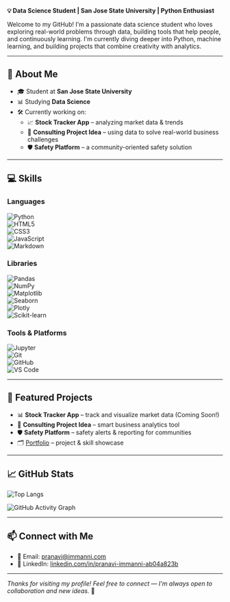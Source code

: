 
**💡 Data Science Student | San Jose State University | Python Enthusiast**

Welcome to my GitHub! I'm a passionate data science student who loves exploring real-world problems through data, building tools that help people, and continuously learning. I'm currently diving deeper into Python, machine learning, and building projects that combine creativity with analytics.

---

## 🧠 About Me

- 🎓 Student at **San Jose State University**
- 📊 Studying **Data Science**
- 🛠 Currently working on:
  - 📈 **Stock Tracker App** – analyzing market data & trends
  - 🧠 **Consulting Project Idea** – using data to solve real-world business challenges
  - 🛡️ **Safety Platform** – a community-oriented safety solution

---

## 💻 Skills

### Languages  
![Python](https://img.shields.io/badge/Python-FFD43B?style=for-the-badge&logo=python&logoColor=blue)  
![HTML5](https://img.shields.io/badge/HTML5-E34F26?style=for-the-badge&logo=html5&logoColor=white)  
![CSS3](https://img.shields.io/badge/CSS3-1572B6?style=for-the-badge&logo=css3&logoColor=white)  
![JavaScript](https://img.shields.io/badge/JavaScript-black?style=for-the-badge&logo=javascript)  
![Markdown](https://img.shields.io/badge/Markdown-000000?style=for-the-badge&logo=markdown)  

### Libraries  
![Pandas](https://img.shields.io/badge/Pandas-150458?style=for-the-badge&logo=pandas)  
![NumPy](https://img.shields.io/badge/Numpy-013243?style=for-the-badge&logo=numpy)  
![Matplotlib](https://img.shields.io/badge/Matplotlib-3776AB?style=for-the-badge&logo=python)  
![Seaborn](https://img.shields.io/badge/Seaborn-1E88E5?style=for-the-badge&logo=python)  
![Plotly](https://img.shields.io/badge/Plotly-3F4F75?style=for-the-badge&logo=plotly)  
![Scikit-learn](https://img.shields.io/badge/Scikit--learn-F7931E?style=for-the-badge&logo=scikit-learn&logoColor=white)

### Tools & Platforms  
![Jupyter](https://img.shields.io/badge/Jupyter-F37626?style=for-the-badge&logo=jupyter&logoColor=white)  
![Git](https://img.shields.io/badge/Git-F05032?style=for-the-badge&logo=git&logoColor=white)  
![GitHub](https://img.shields.io/badge/GitHub-181717?style=for-the-badge&logo=github)  
![VS Code](https://img.shields.io/badge/VS--Code-007ACC?style=for-the-badge&logo=visual-studio-code)  

---

## 📁 Featured Projects

- 📊 **Stock Tracker App** – track and visualize market data (Coming Soon!)
- 🧠 **Consulting Project Idea** – smart business analytics tool
- 🛡️ **Safety Platform** – safety alerts & reporting for communities
- 🗂️ [Portfolio](https://github.com/PranaviImmanni/Portfolio) – project & skill showcase

---

## 📈 GitHub Stats

![Top Langs](https://github-readme-stats.vercel.app/api/top-langs/?username=PranaviImmanni&layout=compact&theme=tokyonight)


![GitHub Activity Graph](https://github-readme-activity-graph.cyclic.app/graph?username=PranaviImmanni&theme=tokyonight)


---

## 📫 Connect with Me

- 📧 Email: [pranavi@immanni.com](mailto:pranavi@immanni.com)  
- 💼 LinkedIn: [linkedin.com/in/pranavi-immanni-ab04a823b](https://www.linkedin.com/in/pranavi-immanni-ab04a823b)

---

_Thanks for visiting my profile! Feel free to connect — I'm always open to collaboration and new ideas._ 🚀
